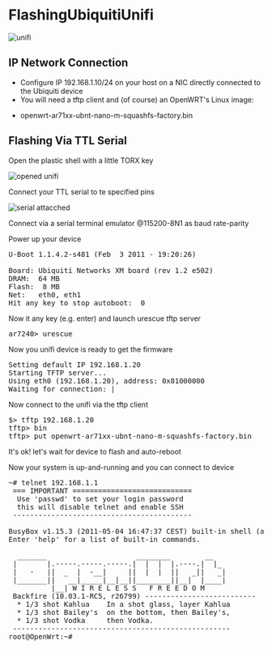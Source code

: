 # FlashingUbiquitiUnifi

![unifi](http://www.i4wifi.eu/out/pictures/1/ubntuf3p.jpg)

## IP Network Connection

* Configure IP 192.168.1.10/24 on your host on a NIC directly connected to the Ubiquiti device
* You will need a tftp client and (of course) an OpenWRT's Linux image:
 - openwrt-ar71xx-ubnt-nano-m-squashfs-factory.bin

## Flashing Via TTL Serial 

Open the plastic shell with a little TORX key 

![opened unifi](https://spider.caspur.it/attachments/92/opened.jpg)

Connect your TTL serial to te specified pins 

![serial attacched](http://openwisp.caspur.it/redmine/attachments/download/93/serial.jpg)

Connect via a serial terminal emulator @115200-8N1 as baud rate-parity

Power up your device 

<pre>
U-Boot 1.1.4.2-s481 (Feb  3 2011 - 19:20:26)

Board: Ubiquiti Networks XM board (rev 1.2 e502)
DRAM:  64 MB
Flash:  8 MB
Net:   eth0, eth1
Hit any key to stop autoboot:  0
</pre>

Now it any key (e.g. enter) and launch urescue tftp server 

<pre>
ar7240> urescue
</pre>

Now you unifi device is ready to get the firmware

<pre>
Setting default IP 192.168.1.20
Starting TFTP server...
Using eth0 (192.168.1.20), address: 0x81000000
Waiting for connection: |
</pre>

Now connect to the unifi via the tftp client 

<pre>
$> tftp 192.168.1.20 
tftp> bin
tftp> put openwrt-ar71xx-ubnt-nano-m-squashfs-factory.bin
</pre>

It's ok! let's wait for device to flash and auto-reboot

Now your system is up-and-running and you can connect to device

<pre>
~# telnet 192.168.1.1
 === IMPORTANT ============================
  Use 'passwd' to set your login password
  this will disable telnet and enable SSH
 ------------------------------------------

BusyBox v1.15.3 (2011-05-04 16:47:37 CEST) built-in shell (ash)
Enter 'help' for a list of built-in commands.

  _______                     ________        __
 |       |.-----.-----.-----.|  |  |  |.----.|  |_
 |   -   ||  _  |  -__|     ||  |  |  ||   _||   _|
 |_______||   __|_____|__|__||________||__|  |____|
          |__| W I R E L E S S   F R E E D O M
 Backfire (10.03.1-RC5, r26799) --------------------------
  * 1/3 shot Kahlua    In a shot glass, layer Kahlua
  * 1/3 shot Bailey's  on the bottom, then Bailey's,
  * 1/3 shot Vodka     then Vodka.
 ---------------------------------------------------
root@OpenWrt:~#
</pre>